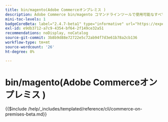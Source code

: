 ```yaml
---
title: bin/magento(Adobe Commerceオンプレミス )
description: Adobe Commerce bin/magento コマンドラインツールで使用可能なすべてのコマンド、引数、オプションについて説明します。
mini-toc-levels: 1
badgeCoreBeta: label="2.4.7-beta1" type="informative" url="https://experienceleague.adobe.com/docs/commerce-operations/release/notes/adobe-commerce/2-4-7.html"
exl-id: e9db3712-a7c9-4354-bf64-2f149ce32a51
recommendations: noDisplay, noCatalog
source-git-commit: 3b8b9d88e72722e5c72ab94f7d3e61b78a2cb136
workflow-type: tm+mt
source-wordcount: '26'
ht-degree: 0%

---
```


# bin/magento(Adobe Commerceオンプレミス )

{{$include /help/_includes/templated/reference/cli/commerce-on-premises-beta.md}}
